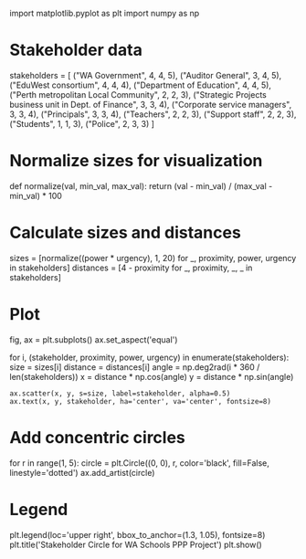 import matplotlib.pyplot as plt
import numpy as np

# Stakeholder data
stakeholders = [
    ("WA Government", 4, 4, 5),
    ("Auditor General", 3, 4, 5),
    ("EduWest consortium", 4, 4, 4),
    ("Department of Education", 4, 4, 5),
    ("Perth metropolitan Local Community", 2, 2, 3),
    ("Strategic Projects business unit in Dept. of Finance", 3, 3, 4),
    ("Corporate service managers", 3, 3, 4),
    ("Principals", 3, 3, 4),
    ("Teachers", 2, 2, 3),
    ("Support staff", 2, 2, 3),
    ("Students", 1, 1, 3),
    ("Police", 2, 3, 3)
]

# Normalize sizes for visualization
def normalize(val, min_val, max_val):
    return (val - min_val) / (max_val - min_val) * 100

# Calculate sizes and distances
sizes = [normalize((power * urgency), 1, 20) for _, proximity, power, urgency in stakeholders]
distances = [4 - proximity for _, proximity, _, _ in stakeholders]

# Plot
fig, ax = plt.subplots()
ax.set_aspect('equal')

for i, (stakeholder, proximity, power, urgency) in enumerate(stakeholders):
    size = sizes[i]
    distance = distances[i]
    angle = np.deg2rad(i * 360 / len(stakeholders))
    x = distance * np.cos(angle)
    y = distance * np.sin(angle)
    
    ax.scatter(x, y, s=size, label=stakeholder, alpha=0.5)
    ax.text(x, y, stakeholder, ha='center', va='center', fontsize=8)

# Add concentric circles
for r in range(1, 5):
    circle = plt.Circle((0, 0), r, color='black', fill=False, linestyle='dotted')
    ax.add_artist(circle)

# Legend
plt.legend(loc='upper right', bbox_to_anchor=(1.3, 1.05), fontsize=8)
plt.title('Stakeholder Circle for WA Schools PPP Project')
plt.show()
